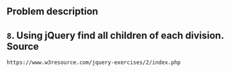   Problem description
---
   `8`. Using jQuery find all children of each division.
  Source
---
    https://www.w3resource.com/jquery-exercises/2/index.php